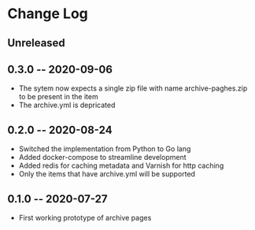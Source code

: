 # Change Log

## Unreleased

## 0.3.0 -- 2020-09-06

* The sytem now expects a single zip file with name archive-paghes.zip to be present in the item
* The archive.yml is depricated

## 0.2.0 -- 2020-08-24

* Switched the implementation from Python to Go lang
* Added docker-compose to streamline development
* Added redis for caching metadata and Varnish for http caching
* Only the items that have archive.yml will be supported

## 0.1.0 -- 2020-07-27

* First working prototype of archive pages
